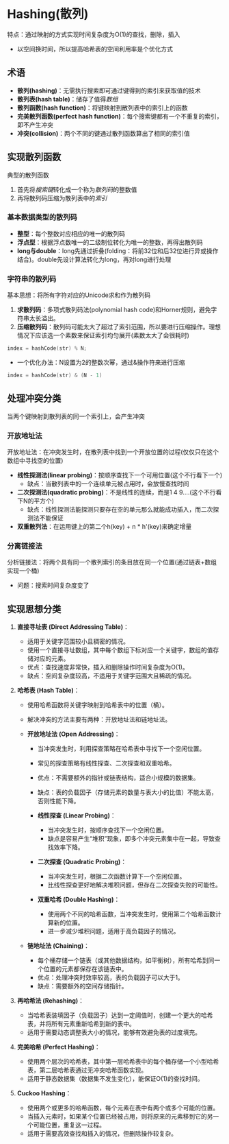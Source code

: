 # Hashing(散列)
特点：通过映射的方式实现时间复杂度为O(1)的查找，删除，插入
- 以空间换时间，所以提高哈希表的空间利用率是个优化方式

## 术语
- **散列(hashing)**：无需执行搜索即可通过键得到的索引来获取值的技术
- **散列表(hash table)**：储存了值得*数组*
- **散列函数(hash function)**：将键映射到散列表中的索引上的函数
- **完美散列函数(perfect hash function)**：每个搜索键都有一个不重复的索引，即不产生冲突
- **冲突(collision)**：两个不同的键通过散列函数算出了相同的索引值

## 实现散列函数
典型的散列函数
1. 首先将*搜索键*转化成一个称为*散列码*的整数值
2. 再将散列码压缩为散列表中的*索引*
### 基本数据类型的散列码
- **整型**：每个整数对应相应的唯一的散列码
- **浮点型**：根据浮点数唯一的二级制位转化为唯一的整数，再得出散列码
- **long与double**：long先通过折叠(folding：将前32位和后32位进行异或操作结合)。double先设计算法转化为long，再对long进行处理
### 字符串的散列码
基本思想：将所有字符对应的Unicode求和作为散列码
1. **求散列码**：多项式散列码法(polynomial hash code)和Horner规则，避免字符串太长溢出。
2. **压缩散列码**：散列码可能太大了超过了索引范围，所以要进行压缩操作。理想情况下应该选一个素数来保证索引均匀展开(素数太大了会很耗时)
```C
index = hashCode(str) % N;
```
- 一个优化办法：N设置为2的整数次幂，通过&操作符来进行压缩
```C
index = hashCode(str) & (N - 1)
```

## 处理冲突分类
当两个键映射到散列表的同一个索引上，会产生冲突
### 开放地址法
开放地址法：在冲突发生时，在散列表中找到一个开放位置的过程(仅仅只在这个数组中寻找空的位置)
- **线性探测法(linear probing)**：按顺序查找下一个可用位置(这个不行看下一个)
  - 缺点：当散列表中的一个连续单元被占用时，会放慢查找时间
- **二次探测法(quadratic probing)**：不是线性的连续，而是1 4 9....(这个不行看下N的平方个)
  - 缺点：线性探测法能探测只要存在空的单元那么就能成功插入，而二次探测法不能保证
- **双重散列法**：在运用键上的第二个h(key) + n * h'(key)来确定增量

### 分离链接法
分析链接法：将两个具有同一个散列索引的条目放在同一个位置(通过链表+数组实现一个桶)
 - 问题：搜索时间复杂度变了

## 实现思想分类
1. **直接寻址表 (Direct Addressing Table)**：
   - 适用于关键字范围较小且稠密的情况。
   - 使用一个直接寻址数组，其中每个数组下标对应一个关键字，数组的值存储对应的元素。
   - 优点：查找速度非常快，插入和删除操作时间复杂度为O(1)。
   - 缺点：空间复杂度较高，不适用于关键字范围大且稀疏的情况。

2. **哈希表 (Hash Table)**：
   - 使用哈希函数将关键字映射到哈希表中的位置（桶）。
   - 解决冲突的方法主要有两种：开放地址法和链地址法。
   
   - **开放地址法 (Open Addressing)**：
     - 当冲突发生时，利用探查策略在哈希表中寻找下一个空闲位置。
     - 常见的探查策略有线性探查、二次探查和双重哈希。
     - 优点：不需要额外的指针或链表结构，适合小规模的数据集。
     - 缺点：表的负载因子（存储元素的数量与表大小的比值）不能太高，否则性能下降。

     - **线性探查 (Linear Probing)**：
       - 当冲突发生时，按顺序查找下一个空闲位置。
       - 缺点是容易产生“堆积”现象，即多个冲突元素集中在一起，导致查找效率下降。
     
     - **二次探查 (Quadratic Probing)**：
       - 当冲突发生时，根据二次函数计算下一个空闲位置。
       - 比线性探查更好地解决堆积问题，但存在二次探查失败的可能性。

     - **双重哈希 (Double Hashing)**：
       - 使用两个不同的哈希函数，当冲突发生时，使用第二个哈希函数计算新的位置。
       - 进一步减少堆积问题，适用于高负载因子的情况。

   - **链地址法 (Chaining)**：
     - 每个桶存储一个链表（或其他数据结构，如平衡树），所有哈希到同一个位置的元素都保存在该链表中。
     - 优点：处理冲突时效率较高，表的负载因子可以大于1。
     - 缺点：需要额外的空间存储指针。

3. **再哈希法 (Rehashing)**：
   - 当哈希表装填因子（负载因子）达到一定阈值时，创建一个更大的哈希表，并将所有元素重新哈希到新的表中。
   - 适用于需要动态调整表大小的情况，能够有效避免表的过度填充。

4. **完美哈希 (Perfect Hashing)**：
   - 使用两个层次的哈希表，其中第一层哈希表中的每个桶存储一个小型哈希表，第二层哈希表通过无冲突哈希函数实现。
   - 适用于静态数据集（数据集不发生变化），能保证O(1)的查找时间。

5. **Cuckoo Hashing**：
   - 使用两个或更多的哈希函数，每个元素在表中有两个或多个可能的位置。
   - 当插入元素时，如果某个位置已经被占用，则将原来的元素移到它的另一个可能位置，重复这一过程。
   - 适用于需要高效查找和插入的情况，但删除操作较复杂。